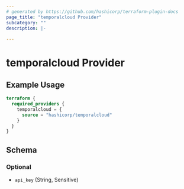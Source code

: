```yaml
---
# generated by https://github.com/hashicorp/terraform-plugin-docs
page_title: "temporalcloud Provider"
subcategory: ""
description: |-
  
---
```


# temporalcloud Provider



## Example Usage

```terraform
terraform {
  required_providers {
    temporalcloud = {
      source = "hashicorp/temporalcloud"
    }
  }
}
```

<!-- schema generated by tfplugindocs -->
## Schema

### Optional

- `api_key` (String, Sensitive)
